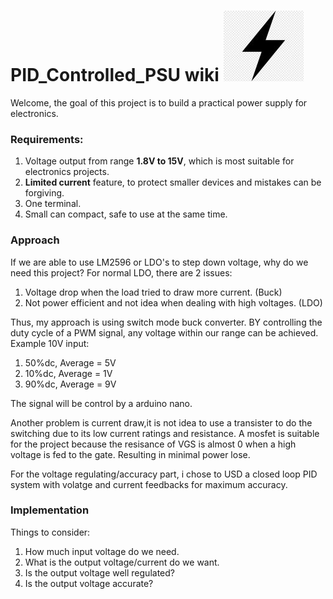 # **PID_Controlled_PSU wiki**  ![](Images/Power.jpg)
Welcome, the goal of this project is to build a practical power supply for electronics.
### Requirements:
1. Voltage output from range **1.8V to 15V**, which is most suitable for electronics projects.
2. **Limited current** feature, to protect smaller devices and mistakes can be forgiving.
3. One terminal.
4. Small can compact, safe to use at the same time.

### Approach
If we are able to use LM2596 or LDO's to step down voltage, why do we need this project?
For normal LDO, there are 2 issues:
1. Voltage drop when the load tried to draw more current. (Buck)
2. Not power efficient and not idea when dealing with high voltages. (LDO)

Thus, my approach is using switch mode buck converter.
BY controlling the duty cycle of a PWM signal, any voltage within our range can be achieved.<br />
Example 10V input:
1. 50%dc, Average = 5V 
2. 10%dc, Average = 1V
3. 90%dc, Average = 9V<br/>

The signal will be control by a arduino nano.

Another problem is current draw,it is not idea to use a transister to do the switching due to its low current ratings and resistance.
A mosfet is suitable for the project because the resisance of VGS is almost 0 when a high voltage is fed to the gate.
Resulting in minimal power lose.

For the voltage regulating/accuracy part, i chose to USD a closed loop PID system with volatge and current feedbacks for maximum accuracy.

### Implementation
Things to consider:
1. How much input voltage do we need.
2. What is the output voltage/current do we want.
3. Is the output voltage well regulated?
4. Is the output voltage accurate?


